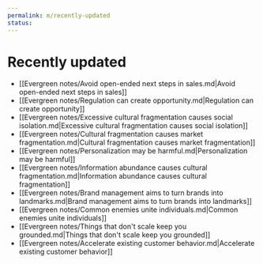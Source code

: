 ```yaml
---
permalink: m/recently-updated
status: 
---
```

# Recently updated

- [[Evergreen notes/Avoid open-ended next steps in sales.md|Avoid open-ended next steps in sales]]
- [[Evergreen notes/Regulation can create opportunity.md|Regulation can create opportunity]]
- [[Evergreen notes/Excessive cultural fragmentation causes social isolation.md|Excessive cultural fragmentation causes social isolation]]
- [[Evergreen notes/Cultural fragmentation causes market fragmentation.md|Cultural fragmentation causes market fragmentation]]
- [[Evergreen notes/Personalization may be harmful.md|Personalization may be harmful]]
- [[Evergreen notes/Information abundance causes cultural fragmentation.md|Information abundance causes cultural fragmentation]]
- [[Evergreen notes/Brand management aims to turn brands into landmarks.md|Brand management aims to turn brands into landmarks]]
- [[Evergreen notes/Common enemies unite individuals.md|Common enemies unite individuals]]
- [[Evergreen notes/Things that don't scale keep you grounded.md|Things that don't scale keep you grounded]]
- [[Evergreen notes/Accelerate existing customer behavior.md|Accelerate existing customer behavior]]
